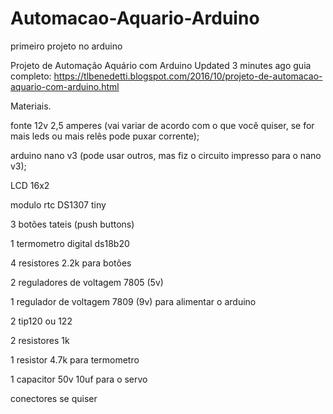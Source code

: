 # Automacao-Aquario-Arduino
primeiro projeto no arduino


Projeto de Automação Aquário com Arduino
 Updated 3 minutes ago
guia completo: https://tlbenedetti.blogspot.com/2016/10/projeto-de-automacao-aquario-com-arduino.html

Materiais.

fonte 12v 2,5 amperes (vai variar de acordo com o que você quiser, se for mais leds ou mais relês pode puxar corrente);

arduino nano v3 (pode usar outros, mas fiz o circuito impresso para o nano v3);

LCD 16x2

modulo rtc DS1307 tiny

3 botões tateis (push buttons)

1 termometro digital ds18b20

4 resistores 2.2k para botões

2 reguladores de voltagem 7805 (5v)

1 regulador de voltagem 7809 (9v) para alimentar o arduino

2 tip120 ou 122

2 resistores 1k

1 resistor 4.7k para termometro

1 capacitor 50v 10uf para o servo

conectores se quiser

